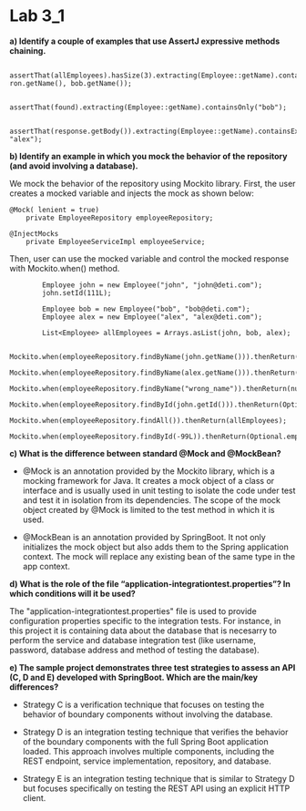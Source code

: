 
# Lab 3_1

**a) Identify a couple of examples that use AssertJ expressive methods chaining.**

```
    assertThat(allEmployees).hasSize(3).extracting(Employee::getName).containsOnly(alex.getName(), ron.getName(), bob.getName());

    assertThat(found).extracting(Employee::getName).containsOnly("bob");

    assertThat(response.getBody()).extracting(Employee::getName).containsExactly("bob", "alex");
```
**b) Identify an example in which you mock the behavior of the repository (and avoid involving a 
database).**

We mock the behavior of the repository using Mockito library. First, the user creates a mocked variable and injects the mock as shown below:

```
@Mock( lenient = true)
    private EmployeeRepository employeeRepository;

@InjectMocks
    private EmployeeServiceImpl employeeService;
```

Then, user can use the mocked variable and control the mocked response with Mockito.when() method.
```
        Employee john = new Employee("john", "john@deti.com");
        john.setId(111L);

        Employee bob = new Employee("bob", "bob@deti.com");
        Employee alex = new Employee("alex", "alex@deti.com");

        List<Employee> allEmployees = Arrays.asList(john, bob, alex);

        Mockito.when(employeeRepository.findByName(john.getName())).thenReturn(john);
        Mockito.when(employeeRepository.findByName(alex.getName())).thenReturn(alex);
        Mockito.when(employeeRepository.findByName("wrong_name")).thenReturn(null);
        Mockito.when(employeeRepository.findById(john.getId())).thenReturn(Optional.of(john));
        Mockito.when(employeeRepository.findAll()).thenReturn(allEmployees);
        Mockito.when(employeeRepository.findById(-99L)).thenReturn(Optional.empty());
```
**c) What is the difference between standard @Mock and @MockBean?**

- @Mock is an annotation provided by the Mockito library, which is a mocking framework for Java. It creates a mock object of a class or interface and is usually used in unit testing to isolate the code under test and test it in isolation from its dependencies. The scope of the mock object created by @Mock is limited to the test method in which it is used.

- @MockBean is an annotation provided by SpringBoot. It not only initializes the mock object but also adds them to the Spring application context. The mock will replace any existing bean of the same type in the app context.

**d) What is the role of the file “application-integrationtest.properties”? In which conditions will it be 
used?**

The "application-integrationtest.properties" file is used to provide configuration properties specific to the integration tests. For instance, in this project it is containing data about the database that is necesarry to perform the service and database integration test (like username, password, database address and method of testing the database).

**e) The sample project demonstrates three test strategies to assess an API (C, D and E) developed 
with SpringBoot. Which are the main/key differences?**

- Strategy C is a verification technique that focuses on testing the behavior of boundary components without involving the database.

- Strategy D is an integration testing technique that verifies the behavior of the boundary components with the full Spring Boot application loaded. This approach involves multiple components, including the REST endpoint, service implementation, repository, and database. 

- Strategy E is an integration testing technique that is similar to Strategy D but focuses specifically on testing the REST API using an explicit HTTP client. 